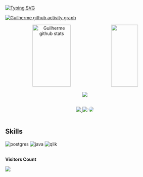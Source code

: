 [![Typing SVG](https://readme-typing-svg.herokuapp.com/?color=c9d1d9&size=35&center=true&vCenter=true&width=1000&lines=HELLO,+My+name+is+Guilherme;I'm+from+Brazil;Studying+Information+Systems;Be+Welcome!+:%29)](https://git.io/typing-svg)  


[![Guilherme github activity graph](https://github-readme-activity-graph.vercel.app/graph?username=GuilhermeLopesCardoso&bg_color=121212&color=ffffff&line=0a74ff&point=a8d9ff&area=true&hide_border=true)](https://github.com/ashutosh00710/github-readme-activity-graph)

<div align="center">  
  <img width="49%" height="195px" src="https://github-readme-stats.vercel.app/api?username=GuilhermeLopesCardoso&show_icons=true&count_private=true&hide_border=true&title_color=00BFFF&icon_color=00FFFF&text_color=c9d1d9&bg_color=0d1117" alt="Guilherme github stats" /> 
  <img width="41%" height="195px" src="https://github-readme-stats.vercel.app/api/top-langs/?username=GuilhermeLopesCardoso&layout=compact&hide_border=true&title_color=00BFFF&text_color=c9d1d9&bg_color=0d1117" />
</div> 
<p align="center">
  <img src="https://github-profile-trophy.vercel.app/?username=abnerlucasm&theme=nord&row=2&no-bg=true&column=3&margin-w=15&margin-h=15" />
</p>
</br>
<div align="center"> 
<a href="https://instagram.com/gui_lop.car" target="_blank"><img src="https://img.shields.io/badge/-Instagram-%23E4405F?style=for-the-badge&logo=instagram&logoColor=white"</a>
<a href = "mailto:guilhermelopescardoso5@gmail.com"> <img src="https://img.shields.io/badge/-Gmail-%23333?style=for-the-badge&logo=gmail&logoColor=white" target="_blank"></a>
<a href="https://www.linkedin.com/in/guilherme-lopes-cardoso-999260209/" target="_blank"><img src="https://img.shields.io/badge/-LinkedIn-%230077B5?style=for-the-badge&logo=linkedin&logoColor=white" style="border-radius: 30px" target="_blank"></a> 
 </div>
 <br>

## Skills

<div style="display: inline_block">
  <img align="center" alt="postgres" src="https://img.shields.io/badge/postgresql-4169e1?style=for-the-badge&logo=postgresql&logoColor=white" />
  <img align="center" alt="java" src="https://img.shields.io/badge/Java-ED8B00?style=for-the-badge&logo=openjdk&logoColor=white" />
  <img align="center" alt="qlik" src= />

</div>

<div align="left">
<br><p align="left"><b>Visitors Count</b></p>  
<p align="center"><img align="left" src="https://profile-counter.glitch.me/{GuilhermeLopesCardoso}/count.svg" /></p> 
<br>
</div>


<!--
<div style="display: inline_block">
  <img align="center" alt="html5" src="https://img.shields.io/badge/HTML5-E34F26?style=for-the-badge&logo=html5&logoColor=white" />
  <img align="center" alt="css" src="https://img.shields.io/badge/CSS3-1572B6?style=for-the-badge&logo=css3&logoColor=white" />
  <img align="center" alt="js" src="https://img.shields.io/badge/JavaScript-F7DF1E?style=for-the-badge&logo=javascript&logoColor=black" />
  <img align="center" alt="ts" src="https://img.shields.io/badge/TypeScript-007ACC?style=for-the-badge&logo=typescript&logoColor=white" />
  <img align="center" alt="react" src="https://img.shields.io/badge/React-20232A?style=for-the-badge&logo=react&logoColor=61DAFB" />
  <img align="center" alt="nodejs" src="https://img.shields.io/badge/Node.js-43853D?style=for-the-badge&logo=node.js&logoColor=white" />
</div><br/>

-->

<!--
**GuilhermeLopesCardoso/GuilhermeLopesCardoso** is a ✨ _special_ ✨ repository because its `README.md` (this file) appears on your GitHub profile.

Here are some ideas to get you started:

- 🔭 I’m currently working on ...
- 🌱 I’m currently learning ...
- 👯 I’m looking to collaborate on ...
- 🤔 I’m looking for help with ...
- 💬 Ask me about ...
- 📫 How to reach me: ...
- 😄 Pronouns: ...
- ⚡ Fun fact: ...
-->
